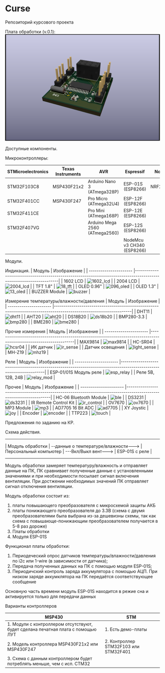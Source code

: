 # Curse
Репозиторий курсового проекта

Плата обработки (v.0.1):
![PCB_Render](https://github.com/JeSuisMaksique/Curse/blob/c50f31623843744e5ff6aac32cd4f58a03da2726/PCB/Curse_PCB/Curse_PCB.png)


Доступные компоненты.

Микроконтроллеры:

| STMicroelectronics | Texas Instruments |                AVR             |          Espressif         | Nordic   | Raspberry                    |
| ------------------ | ----------------- | ------------------------------ | -------------------------- | -------- | ---------------------------- |
| STM32F103C8        | MSP430F21x2       | Arduino Nano 3 (ATmega328P)    | ESP-01S (ESP8266)          | NRF24L01 | Raspberry Pi Zero (no wi-fi) |
| STM32F401CC        | MSP430F247        | Pro Micro (ATmega32U4)         | ESP-12F (ESP8266)          |          | Raspberry Pi 3B+             |
| STM32F411CE        |                   | Pro Mini (ATmega168P)          | ESP-12E (ESP8266)          |          | Raspberry Pi 4B              |
| STM32F407VG        |                   | Arduino Mega 2560 (ATmega2560) | ESP-12S (ESP8266)          |          |                              |
|                    |                   |                                | NodeMcu v3 CH340 (ESP8266) |          |                              |
                   
Модули.

Индикация.
| Модуль                 | Изображение                                                                                                         |
| ---------------------- |---------------------------------------------------------------------------------------------------------------------|
| 1602 LCD               | ![1602_lcd](https://user-images.githubusercontent.com/91735744/136758509-b1805dea-ce17-425e-ab3d-0376f4ca7de0.png)  |
| 2004 LCD               | ![2004_lcd](https://user-images.githubusercontent.com/91735744/136758812-ded97346-9ded-41aa-88fe-52e95aa90baa.png)  |
| TFT 1.8"               | ![18_tft](https://user-images.githubusercontent.com/91735744/136759589-b4a0e2ce-ddbc-4573-8ffc-531602ff5e2f.png)    |
| OLED 0.96"             | ![096_oled](https://user-images.githubusercontent.com/91735744/136760203-04619c81-6167-42f1-bc37-342672628641.png)  |
| OLED 1.3"              | ![13_oled](https://user-images.githubusercontent.com/91735744/136760396-78a93ab7-4600-4618-a478-b67c4c9ba97d.png)   |
| BUZZER Module          | ![buzzer](https://user-images.githubusercontent.com/91735744/136767708-c0515fca-6227-474c-9d56-0056e370c28e.png)    |

Измерение температуры/влажности/давления
| Модуль                 | Изображение                                                                                                         |
| ---------------------- |---------------------------------------------------------------------------------------------------------------------|
| DHT11                  | ![dht11](https://user-images.githubusercontent.com/91735744/136762924-d2ba939d-7934-45b0-a6c8-d7317bc1bb3a.png)     |
| AHT20                  | ![aht20](https://user-images.githubusercontent.com/91735744/136765476-532f8461-f007-4e73-8fb4-fc478efa6c14.png)     |
| DS18B20                | ![ds18b20](https://user-images.githubusercontent.com/91735744/136763894-a6f361b6-79f3-40cf-9a90-dbff9b661be8.png)   |
| BMP280-3.3             | ![bmp280](https://user-images.githubusercontent.com/91735744/136763487-663695a8-a7c0-4dfe-9cc1-3db51ef07851.png)    |
| BME280                 | ![bme280](https://user-images.githubusercontent.com/91735744/136765689-82c497f1-d53d-40a1-9074-3b1d28cd5b98.png)    |

Прочие измерения
| Модуль                 | Изображение                                                                                                         |
| ---------------------- |---------------------------------------------------------------------------------------------------------------------|
| MAX9814                | ![max9814](https://user-images.githubusercontent.com/91735744/136765914-43e226dd-00fb-49bc-b1e5-331527989929.png)   |
| HC-SR04                | ![hcsr04](https://user-images.githubusercontent.com/91735744/136766161-c49faed6-e2c5-4339-9560-61c7c1fd3624.png)    |
| ИК датчик              | ![ir_sense](https://user-images.githubusercontent.com/91735744/136766371-af8fa988-d30d-4305-baa5-7b18138aba34.png)  |
| Датчик освещения       | ![light_sense](https://user-images.githubusercontent.com/91735744/136766583-633390e9-1242-45a3-bef3-6699e88bce57.png) |
| MH-Z19                 | ![mhz19](https://user-images.githubusercontent.com/91735744/136766745-72c3d685-224e-421e-8a51-47cdc8affe49.png) |

Реле
| Модуль                 | Изображение                                                                                                         |
| ---------------------- |---------------------------------------------------------------------------------------------------------------------|
| ESP-01/01S Модуль реле | ![esp_relay](https://user-images.githubusercontent.com/91735744/136757110-e4bb9bda-bb6a-49f6-846f-b01604a00fad.png) |
| Реле 5В, 12В, 24В      | ![relay_mod](https://user-images.githubusercontent.com/91735744/136757674-18217443-eed4-4fde-8690-2a79f42407c7.png) |



Прочее
| Модуль                 | Изображение                                                                                                         |
| ---------------------- |---------------------------------------------------------------------------------------------------------------------|
| HC-06 Bluetooth Module | ![ble](https://user-images.githubusercontent.com/91735744/136762420-a38c9eb9-f8e6-45d2-ad8d-1411bd1ce6b3.png)       |
| DS3231                 | ![ds3231](https://user-images.githubusercontent.com/91735744/136767360-0155cf26-83db-49cb-9e69-878bd149263b.png) |
| IR Remote Control Kit  | ![ir_control](https://user-images.githubusercontent.com/91735744/136767518-f0cdede9-22ee-4bdd-b860-11c95d5c4180.png) |
| OV7670                 | ![ov7670](https://user-images.githubusercontent.com/91735744/136763311-3e593b19-2aed-4218-9668-587ba1cf8ee7.png) |
| MP3 Module             | ![mp3](https://user-images.githubusercontent.com/91735744/136767909-9fce0c1e-8568-4b4c-bfa8-fe8bf72a5422.png) |
| AD7705 16 Bit ADC      | ![ad7705](https://user-images.githubusercontent.com/91735744/136768077-d31fde76-3c14-4c04-9f9c-8e7ad8d0139b.png) |
| XY Joystic             | ![joy](https://user-images.githubusercontent.com/91735744/136768640-3f56a74d-ec92-407f-92ea-7b053c44912a.png) |
| Encoder                | ![encoder](https://user-images.githubusercontent.com/91735744/136763112-9f889da4-6886-4f7b-b2e4-ddf74dac953b.png) |
| TTP223                 | ![touch](https://user-images.githubusercontent.com/91735744/136768830-f75c66c6-e4a1-4dd2-b760-8780c1710766.png) |




Предложения по заданию на КР.

Схема действия.

--------------------                                      --------------------------                      ------------------
| Модуль обработки | --данные о температуре/влажности---> | Персональный компьютер | ---Вкл/Выкл вент---> | ESP-01S с реле |
--------------------                                      --------------------------                      ------------------

Модуль обработки замеряет температуру/влажность и отправляет данные на ПК, ПК сравнивает полученные данные с установленными значениями и при необходимости посылает сигнал включения вентиляции. При достжении необходимых значений ПК отправляет сигнал отключения вентиляции.

Модуль обработки состоит из:
1. платы повышающего преобразователя с микросхемой защиты АКБ 
2. платы понижающего преобразователя до 3.3В (схема с двумя преобразователями была выбрана из-за дешевизны схемы, так как схема с повышающе-понижающим преобразователем получается в 5-8 раз дороже)
3. Платы обработки
4. Модуля ESP-01S


Функционал платы обработки:
1. Периодеческий опрос датчиков температуры/влажности/давления по i2c или 1-wire (в зависимости от датчика);
2. Передача полученных данных на ПК с помощью модуля ESP-01S;
3. Периодичский контроль заряда аккумулятора с помощью АЦП. При низком заряде аккумклятора на ПК передаётся соответствующее сообщение

Основную часть времени модуль ESP-01S находится в режие сна и активируется только для передачи данных

Варианты контроллеров

| MSP430                                                                           | STM                                   |
| -------------------------------------------------------------------------------- | ------------------------------------- |
| 1. Модули с контроллером отсутствуют, будет сделана печатная плата с помощью ЛУТ | 1. Есть демо-платы                    |
| 2. Модель контроллера MSP430F21x2 или MSP430F247                                 | 2. Контроллер STM32F103 или STM32F401 |
| 3. Схема с данным контроллером будет потреблять меньше, чем с исп. СТМ32         |                                       |

